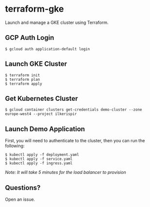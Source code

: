 # terraform-gke

Launch and manage a GKE cluster using Terraform.

## GCP Auth Login

```
$ gcloud auth application-default login
```

## Launch GKE Cluster

```
$ terraform init
$ terraform plan
$ terraform apply
```

## Get Kubernetes Cluster

```
$ gcloud container clusters get-credentials demo-cluster --zone europe-west4 --project ilkerispir
```

## Launch Demo Application

First, you will need to authenticate to the cluster, then you can run the following:

```
$ kubectl apply -f deployment.yaml
$ kubectl apply -f service.yaml
$ kubectl apply -f ingress.yaml
```

*Note: It will take 5 minutes for the load balancer to provision*

## Questions?

Open an issue.
